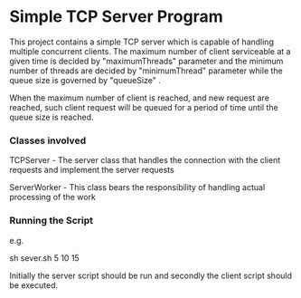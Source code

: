 # Simple TCP  Server Program

This project contains a simple TCP server which is capable of handling multiple concurrent clients. The maximum number of client serviceable at a given time is decided by "maximumThreads" parameter and the minimum number of threads are decided by "minimumThread" parameter while the queue size is governed by "queueSize" .

When the maximum number of client is reached, and new request are reached, such client request will be queued for a period of time until the queue size is reached.

### Classes involved

TCPServer  - The server class that handles the connection with the client requests and implement the server requests

ServerWorker - This class bears the responsibility of handling actual processing of the work

### Running the Script

  e.g.
  
  sh sever.sh 5 10 15
  
  Initially the server script should be run and secondly the client script should be executed.